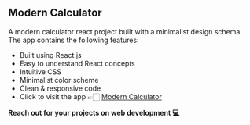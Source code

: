 ## Modern Calculator

A modern calculator react project built with a minimalist design schema. The app contains the following features:

- Built using React.js
- Easy to understand React concepts
- Intuitive CSS
- Minimalist color scheme
- Clean & responsive code
- Click to visit the app 👉🏻 [Modern Calculator][website]

<strong> Reach out for your projects on web development 💻 </strong>

<!--Selectors Links-->

[website]: https://sharjeel-riaz.github.io/Modern-Calculator-React/
